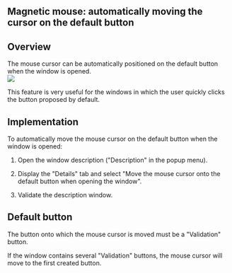 
## Magnetic mouse: automatically moving the cursor on the default button
			



<a name="NOTE1"></a>
<a name="NOTE1_1"></a>


## Overview
<a name="overview_ELTTEXTE000082"></a>
The mouse cursor can be automatically positioned on the default button when the window is opened.
<br>![](https://doc.pcsoft.fr/en-US/images/image.awp?langid=3&name=PositionneSouris.GIF)


This feature is very useful for the windows in which the user quickly clicks the button proposed by default.

<a name="NOTE2"></a>
<a name="NOTE2_1"></a>


## Implementation
<a name="implementation_ELTTEXTE000106"></a>
To automatically move the mouse cursor on the default button when the window is opened:

1. Open the window description ("Description" in the popup menu).

2. Display the "Details" tab and select "Move the mouse cursor onto the default button when opening the window".

3. Validate the description window.




<a name="NOTE3"></a>
<a name="NOTE3_1"></a>


## Default button
<a name="default_button_ELTTEXTE000130"></a>
The button onto which the mouse cursor is moved must be a "Validation" button.

If the window contains several "Validation" buttons, the mouse cursor will move to the first created button.


